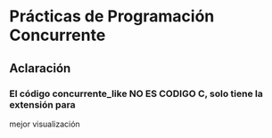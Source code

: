 # Prácticas de Programación Concurrente

## Aclaración
### El código concurrente_like NO ES CODIGO C, solo tiene la extensión para
mejor visualización
